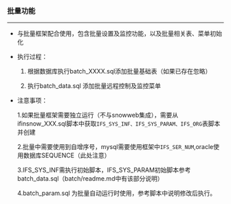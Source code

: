 ### 批量功能

---

- 与批量框架配合使用，包含批量设置及监控功能，以及批量相关表、菜单初始化


- 执行过程：


	1. 根据数据库执行batch_XXXX.sql添加批量基础表（如果已存在忽略）
	
	2. 执行batch_data.sql 添加批量远程控制及监控菜单

- 注意事项：	

	1.如果批量框架需要独立运行（不与snowweb集成），需要从ifinsnow_XXX.sql脚本中获取`IFS_SYS_INF、IFS_SYS_PARAM、IFS_ORG`表脚本并创建
	
	2.批量中需要使用到自增序号，mysql需要使用框架中`IFS_SER_NUM`,oracle使用数据库SEQUENCE（此处注意）
	
	3.IFS_SYS_INF需执行初始脚本，IFS_SYS_PARAM初始脚本参考batch_data.sql（batch/readme.md中有该部分说明）
	
	4.batch_param.sql 为批量自动运行时使用，参考脚本中说明修改后执行。